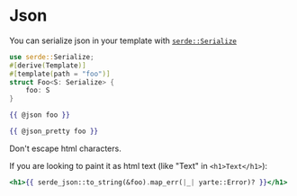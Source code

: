 # Json
You can serialize json in your template with [`serde::Serialize`](https://docs.serde.rs/serde/trait.Serialize.html)
```rust
use serde::Serialize;
#[derive(Template)]
#[template(path = "foo")]
struct Foo<S: Serialize> {
    foo: S
}
```

```handlebars
{{ @json foo }}
```

```handlebars
{{ @json_pretty foo }}
```

Don't escape html characters. 

If you are looking to paint it as html text (like "Text" in `<h1>Text</h1>`):
```handlebars
<h1>{{ serde_json::to_string(&foo).map_err(|_| yarte::Error)? }}</h1>
```